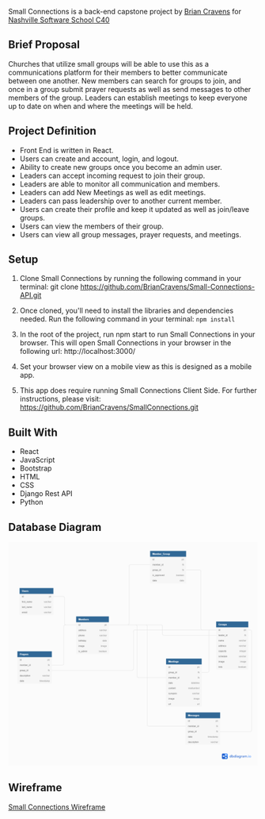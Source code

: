 Small Connections is a back-end capstone project by [Brian Cravens](https://github.com/BrianCravens) for [Nashville Software School C40](https://github.com/nss-day-cohort-40)

## Brief Proposal

Churches that utilize small groups will be able to use this as a communications platform for their members to better communicate between one another.  New members can search for groups to join, and once in a group submit prayer requests as well as send messages to other members of the group.  Leaders can establish meetings to keep everyone up to date on when and where the meetings will be held.

## Project Definition

* Front End is written in React.
* Users can create and account, login, and logout.
* Ability to create new groups once you become an admin user.
* Leaders can accept incoming request to join their group.
* Leaders are able to monitor all communication and members.
* Leaders can add New Meetings as well as edit meetings.
* Leaders can pass leadership over to another current member.
* Users can create their profile and keep it updated as well as join/leave groups.
* Users can view the members of their group.
* Users can view all group messages, prayer requests, and meetings.

## Setup

1. Clone Small Connections by running the following command in your terminal: git clone https://github.com/BrianCravens/Small-Connections-API.git

1. Once cloned, you'll need to install the libraries and dependencies needed. Run the following command in your terminal: `npm install`

1. In the root of the project, run npm start to run Small Connections in your browser. This will open Small Connections in your browser in the following url: http://localhost:3000/

1. Set your browser view on a mobile view as this is designed as a mobile app.

1. This app does require running Small Connections Client Side. For further instructions, please visit: https://github.com/BrianCravens/SmallConnections.git


## Built With

- React
- JavaScript
- Bootstrap
- HTML
- CSS
- Django Rest API
- Python

## Database Diagram
![Small Connections Database](./smallconnectionsApi/Small_Connections_Database.png)

## Wireframe
[Small Connections Wireframe](https://sketchboard.me/VCkbTFf8Frct)
